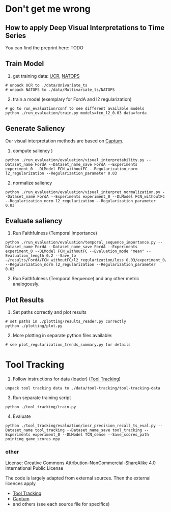 # Don't get me wrong
## How to apply Deep Visual Interpretations to Time Series
You can find the preprint here: TODO
## Train Model
1. get training data: [UCR](https://www.cs.ucr.edu/%7Eeamonn/time_series_data_2018/), [NATOPS](http://groups.csail.mit.edu/mug/natops/) 
```
# unpack UCR to ./data/Univariate_ts
# unpack NATOPS to ./data/Multivariate_ts/NATOPS
```
2. train a model (exemplary for FordA and l2 regularization)
```
# go to run_evaluation/conf to see different available models
python ./run_evaluation/train.py models=fcn_l2_0.03 data=forda
```
## Generate Saliency
Our visual interpretation methods are based on [Captum](https://captum.ai/).
1. compute saliency )
```
python ./run_evaluation/evaluation/visual_interpretability.py --Dataset_name FordA --Dataset_name_save FordA --Experiments experiment_0 --DLModel FCN_withoutFC --Regularization_norm l2_regularization --Regularization_parameter 0.03
```
2. normalize saliency
```
python ./run_evaluation/evaluation/visual_interpret_normalization.py --Dataset_name FordA --Experiments experiment_0 --DLModel FCN_withoutFC --Regularization_norm l2_regularization --Regularization_parameter 0.03
```
## Evaluate saliency
1. Run Faithfulness (Temporal Importance)
```
python ./run_evaluation/evaluation/temporal_sequence_importance.py --Dataset_name FordA --Dataset_name_save FordA --Experiments experiment_0 --DLModel FCN_withoutFC --Evaluation_mode "mean" --Evaluation_length 0.2 --Save_to ~/results/FordA/FCN_withoutFC/l2_regularization/loss_0.03/experiment_0/temporal_importance --Regularization_norm l2_regularization --Regularization_parameter 0.03
```
2. Run Faithfulness (Temporal Sequence) and any other metric analogously.
## Plot Results
1. Set paths correctly and plot results
```
# set paths in ./plotting/results_reader.py correctly
python ./plotting/plot.py
```
2. More plotting in separate python files available:
```
# see plot_regularization_trends_summary.py for details
```
# Tool Tracking
1. Follow instructions for data (loader) ([Tool Tracking](https://github.com/mutschcr/tool-tracking))
```
unpack tool tracking data to ./data/tool-tracking/tool-tracking-data
```
3. Run separate training script
```
python ./tool_tracking/train.py
```
4. Evaluate
```
python ./tool_tracking/evaluation/iosr_precision_recall_ts_eval.py --Dataset_name tool_tracking --Dataset_name_save tool_tracking --Experiments experiment_0 --DLModel TCN_dense --Save_scores_path pointing_game_scores.npy
```

### other 

License: Creative Commons Attribution-NonCommercial-ShareAlike 4.0 International Public License

The code is largely adapted from external sources. Then the external licences apply
* [Tool Tracking](https://github.com/mutschcr/tool-tracking)
* [Captum](https://captum.ai/)
* and others (see each source file for specifics)
